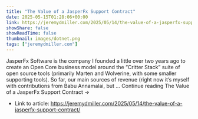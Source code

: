 ```yaml
---
title: "The Value of a JasperFx Support Contract"
date: 2025-05-15T01:28:06+00:00
link: https://jeremydmiller.com/2025/05/14/the-value-of-a-jasperfx-support-contract/
showShare: false
showReadTime: false
thumbnail: images/dotnet.png
tags: ["jeremydmiller.com"]
---
```

JasperFx Software is the company I founded a little over two years ago to create an Open Core business model around the “Critter Stack” suite of open source tools (primarily Marten and Wolverine, with some smaller supporting tools). So far, our main sources of revenue (right now it’s myself with contributions from Babu Annamalai, but … Continue reading The Value of a JasperFx Support Contract →

- Link to article: https://jeremydmiller.com/2025/05/14/the-value-of-a-jasperfx-support-contract/